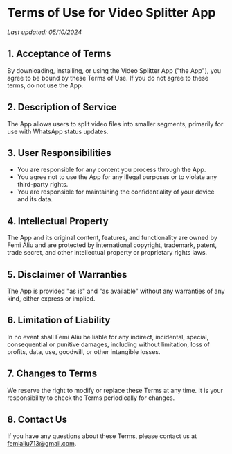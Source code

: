 # Terms of Use for Video Splitter App

*Last updated: 05/10/2024*

## 1. Acceptance of Terms

By downloading, installing, or using the Video Splitter App ("the App"), you agree to be bound by these Terms of Use. If you do not agree to these terms, do not use the App.

## 2. Description of Service

The App allows users to split video files into smaller segments, primarily for use with WhatsApp status updates.

## 3. User Responsibilities

- You are responsible for any content you process through the App.
- You agree not to use the App for any illegal purposes or to violate any third-party rights.
- You are responsible for maintaining the confidentiality of your device and its data.

## 4. Intellectual Property

The App and its original content, features, and functionality are owned by Femi Aliu and are protected by international copyright, trademark, patent, trade secret, and other intellectual property or proprietary rights laws.

## 5. Disclaimer of Warranties

The App is provided "as is" and "as available" without any warranties of any kind, either express or implied.

## 6. Limitation of Liability

In no event shall Femi Aliu be liable for any indirect, incidental, special, consequential or punitive damages, including without limitation, loss of profits, data, use, goodwill, or other intangible losses.

## 7. Changes to Terms

We reserve the right to modify or replace these Terms at any time. It is your responsibility to check the Terms periodically for changes.

## 8. Contact Us

If you have any questions about these Terms, please contact us at femialiu713@gmail.com.
